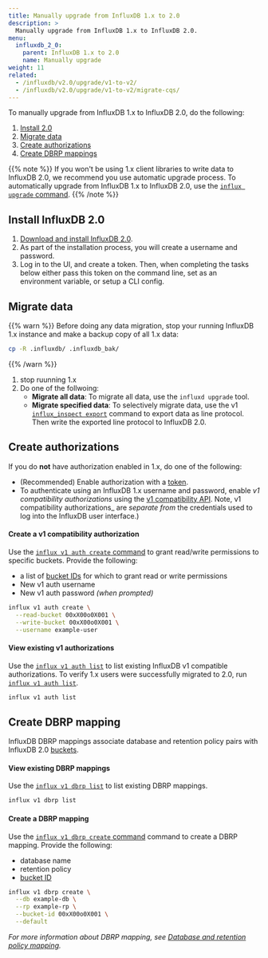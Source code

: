 ```yaml
---
title: Manually upgrade from InfluxDB 1.x to 2.0
description: >
  Manually upgrade from InfluxDB 1.x to InfluxDB 2.0.
menu:
  influxdb_2_0:
    parent: InfluxDB 1.x to 2.0
    name: Manually upgrade
weight: 11
related:
  - /influxdb/v2.0/upgrade/v1-to-v2/
  - /influxdb/v2.0/upgrade/v1-to-v2/migrate-cqs/
---
```


To manually upgrade from InfluxDB 1.x to InfluxDB 2.0, do the following:

1. [Install 2.0](#install-influxdb-2.0)
1. [Migrate data](#migrate-data)
1. [Create authorizations](#create-authorizations)
1. [Create DBRP mappings](#create-dbrp-mapping)

{{% note %}}
If you won't be using 1.x client libraries to write data to InfluxDB 2.0, we recommend you use automatic upgrade process.
To automatically upgrade from InfluxDB 1.x to InfluxDB 2.0, use the [`influx upgrade` command](/influxdb/v2.0/upgrade/v1-to-v2/).
{{% /note %}}

## Install InfluxDB 2.0
1. [Download and install InfluxDB 2.0](/influxdb/v2.0/get-started/).
2. As part of the installation process, you will create a username and password.
3. Log in to the UI, and create a token.
   Then, when completing the tasks below either pass this token on the command line, set as an environment variable, or setup a CLI config.

## Migrate data
{{% warn %}}
Before doing any data migration,
stop your running InfluxDB 1.x instance and make a backup copy of all 1.x data:
```sh
cp -R .influxdb/ .influxdb_bak/
```
{{% /warn %}}


1. stop ruunning 1.x
1. Do one of the follwoing:
   - **Migrate all data**:
     To migrate all data, use the `influxd upgrade` tool.
     <!-- Is there a way to use `influxd upgrade` for time series data only, and ignore other resources/configs? -->
   - **Migrate specified data**:
     To selectively migrate data, use the v1 [`influx_inspect export`](/influxdb/v1.8/tools/influx_inspect/#export) command to export data as line protocol.
     Then write the exported line protocol to InfluxDB 2.0.

## Create authorizations
If you do **not** have authorization enabled in 1.x, do one of the following:

- (Recommended) Enable authorization with a [token](https://docs.influxdata.com/influxdb/cloud/reference/glossary/#token).
- To authenticate using an InfluxDB 1.x username and password, enable _v1 compatibility authorizations_ using the [v1 compatibility API](...). Note, v1 compatibility authorizations_ are _separate from_ the credentials used to log into the InfluxDB user interface.)

#### Create a v1 compatibility authorization
<!-- The `influx v1` is part of the InfluxDB 2.0 `influx` CLI. -->
<!-- Like all operations in 2.0, `influx v1` commands must be authenticated with a token. -->

Use the [`influx v1 auth create` command](/influxdb/v2.0/reference/cli/influx/v1/auth/create/)
to grant read/write permissions to specific buckets.
Provide the following:

- a list of [bucket IDs](/influxdb/v2.0/organizations/buckets/view-buckets/) for which to grant read or write permissions
- New v1 auth username
- New v1 auth password _(when prompted)_

```sh
influx v1 auth create \
  --read-bucket 00xX00o0X001 \
  --write-bucket 00xX00o0X001 \
  --username example-user
```

#### View existing v1 authorizations
Use the [`influx v1 auth list`](/influxdb/v2.0/reference/cli/influx/v1/auth/list/)
to list existing InfluxDB v1 compatible authorizations.
To verify 1.x users were successfully migrated to 2.0, run [`influx v1 auth list`](/influxdb/v2.0/reference/cli/influx/v1/auth/list/).

```sh
influx v1 auth list
```

## Create DBRP mapping
InfluxDB DBRP mappings associate database and retention policy pairs
with InfluxDB 2.0 [buckets](/influxdb/v2.0/reference/glossary/#bucket).

#### View existing DBRP mappings
Use the [`influx v1 dbrp list`](/influxdb/v2.0/reference/cli/influx/v1/dbrp/list/) to list existing DBRP mappings.

```sh
influx v1 dbrp list
```

#### Create a DBRP mapping
Use the [`influx v1 dbrp create` command](/influxdb/v2.0/reference/cli/influx/v1/dbrp/create/)
command to create a DBRP mapping.
Provide the following:

- database name
- retention policy
- [bucket ID](/influxdb/v2.0/organizations/buckets/view-buckets/)

```sh
influx v1 dbrp create \
  --db example-db \
  --rp example-rp \
  --bucket-id 00xX00o0X001 \
  --default
```

_For more information about DBRP mapping, see [Database and retention policy mapping](/influxdb/v2.0/reference/api/influxdb-1x/dbrp/)._


<!--
## Other actions
See also [Migrate continuous queries to tasks](/influxdb/v2.0/upgrade/v1-to-v2/migrate-cqs/).
-->
